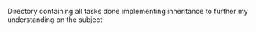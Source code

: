 Directory containing all tasks done implementing inheritance to further my understanding on the subject
